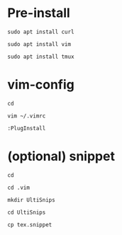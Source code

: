 # Pre-install

`sudo apt install curl`

`sudo apt install vim`

`sudo apt install tmux`

# vim-config

`cd`

`vim ~/.vimrc`

`:PlugInstall`

# (optional) snippet

`cd`

`cd .vim`

`mkdir UltiSnips`

`cd UltiSnips`

`cp tex.snippet`
